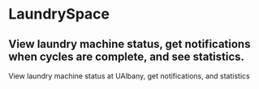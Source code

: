 # LaundrySpace
## View laundry machine status, get notifications when cycles are complete, and see statistics.
View laundry machine status at UAlbany, get notifications, and statistics
